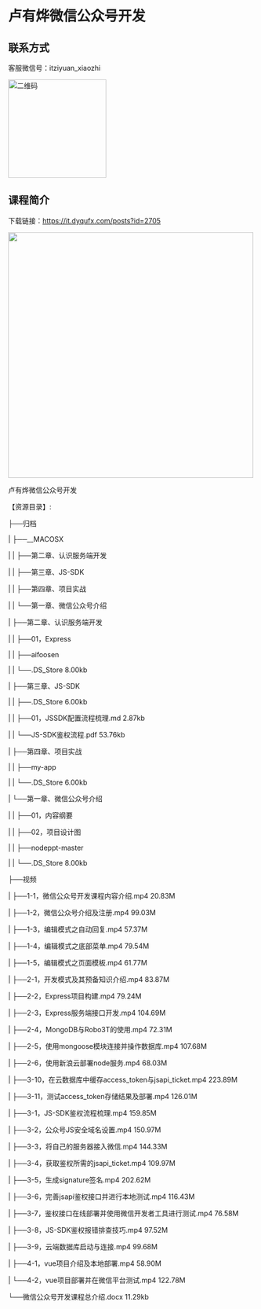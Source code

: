 # 卢有烨微信公众号开发

## 联系方式

客服微信号：itziyuan_xiaozhi

<img src="https://ziyuanyun.oss-cn-guangzhou.aliyuncs.com/common/20240614073449/666b82192834a.jpg" width="200" height="200" alt="二维码">

## 课程简介

下载链接：https://it.dyqufx.com/posts?id=2705

<img src="https://ziyuanyun.oss-cn-guangzhou.aliyuncs.com/yun/20240515184231/66449197c2a42.jpg" width="500" alt="">

  卢有烨微信公众号开发



 【资源目录】:

 ├──归档

 | ├──__MACOSX

 | | ├──第二章、认识服务端开发

 | | ├──第三章、JS-SDK

 | | ├──第四章、项目实战

 | | └──第一章、微信公众号介绍

 | ├──第二章、认识服务端开发

 | | ├──01，Express

 | | ├──aifoosen

 | | └──.DS_Store 8.00kb

 | ├──第三章、JS-SDK

 | | ├──.DS_Store 6.00kb

 | | ├──01，JSSDK配置流程梳理.md 2.87kb

 | | └──JS-SDK鉴权流程.pdf 53.76kb

 | ├──第四章、项目实战

 | | ├──my-app

 | | └──.DS_Store 6.00kb

 | └──第一章、微信公众号介绍

 | | ├──01，内容纲要

 | | ├──02，项目设计图

 | | ├──nodeppt-master

 | | └──.DS_Store 8.00kb

 ├──视频

 | ├──1-1，微信公众号开发课程内容介绍.mp4 20.83M

 | ├──1-2，微信公众号介绍及注册.mp4 99.03M

 | ├──1-3，编辑模式之自动回复.mp4 57.37M

 | ├──1-4，编辑模式之底部菜单.mp4 79.54M

 | ├──1-5，编辑模式之页面模板.mp4 61.77M

 | ├──2-1，开发模式及其预备知识介绍.mp4 83.87M

 | ├──2-2，Express项目构建.mp4 79.24M

 | ├──2-3，Express服务端接口开发.mp4 104.69M

 | ├──2-4，MongoDB与Robo3T的使用.mp4 72.31M

 | ├──2-5，使用mongoose模块连接并操作数据库.mp4 107.68M

 | ├──2-6，使用新浪云部署node服务.mp4 68.03M

 | ├──3-10，在云数据库中缓存access_token与jsapi_ticket.mp4 223.89M

 | ├──3-11，测试access_token存储结果及部署.mp4 126.01M

 | ├──3-1，JS-SDK鉴权流程梳理.mp4 159.85M

 | ├──3-2，公众号JS安全域名设置.mp4 150.97M

 | ├──3-3，将自己的服务器接入微信.mp4 144.33M

 | ├──3-4，获取鉴权所需的jsapi_ticket.mp4 109.97M

 | ├──3-5，生成signature签名.mp4 202.62M

 | ├──3-6，完善jsapi鉴权接口并进行本地测试.mp4 116.43M

 | ├──3-7，鉴权接口在线部署并使用微信开发者工具进行测试.mp4 76.58M

 | ├──3-8，JS-SDK鉴权报错排查技巧.mp4 97.52M

 | ├──3-9，云端数据库启动与连接.mp4 99.68M

 | ├──4-1，vue项目介绍及本地部署.mp4 58.90M

 | └──4-2，vue项目部署并在微信平台测试.mp4 122.78M

 └──微信公众号开发课程总介绍.docx 11.29kb

  